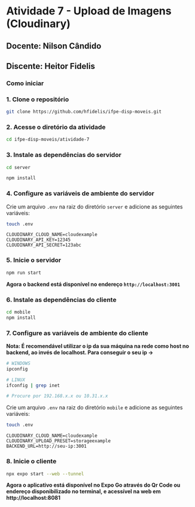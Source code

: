 # Atividade 7 - Upload de Imagens (Cloudinary)

## Docente: Nilson Cândido
## Discente: Heitor Fidelis

### Como iniciar

### 1. Clone o repositório

```bash
git clone https://github.com/hfidelis/ifpe-disp-moveis.git
```

### 2. Acesse o diretório da atividade

```bash
cd ifpe-disp-moveis/atividade-7
```

### 3. Instale as dependências do servidor

```bash
cd server

npm install
```

### 4. Configure as variáveis de ambiente do servidor
Crie um arquivo `.env` na raiz do diretório `server` e adicione as seguintes variáveis:

```bash
touch .env
```

```plaintext
CLOUDINARY_CLOUD_NAME=cloudexample
CLOUDINARY_API_KEY=12345
CLOUDINARY_API_SECRET=123abc
```

### 5. Inicie o servidor

```bash
npm run start
```

**Agora o backend está disponível no endereço `http://localhost:3001`**

### 6. Instale as dependências do cliente

```bash
cd mobile
npm install
```

### 7. Configure as variáveis de ambiente do cliente

**Nota: É recomendável utilizar o ip da sua máquina na rede como host no backend, ao invés de localhost. Para conseguir o seu ip ->**

```bash
# WINDOWS
ipconfig

# LINUX
ifconfig | grep inet

# Procure por 192.168.x.x ou 10.31.x.x
```

Crie um arquivo `.env` na raiz do diretório `mobile` e adicione as seguintes variáveis:
```bash
touch .env
```

```plaintext
CLOUDINARY_CLOUD_NAME=cloudexample
CLOUDINARY_UPLOAD_PRESET=storageexample
BACKEND_URL=http://seu-ip:3001
```

### 8. Inicie o cliente

```bash
npx expo start --web --tunnel
```

**Agora o aplicativo está disponível no Expo Go através do Qr Code ou endereço disponibilizado no terminal, e acessível na web em http://localhost:8081**